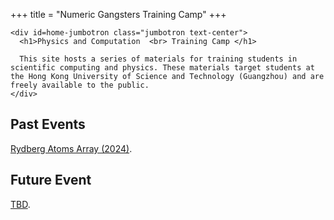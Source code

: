+++
title = "Numeric Gangsters Training Camp"
+++

~~~
<div id=home-jumbotron class="jumbotron text-center">
  <h1>Physics and Computation  <br> Training Camp </h1>

  This site hosts a series of materials for training students in scientific computing and physics. These materials target students at the Hong Kong University of Science and Technology (Guangzhou) and are freely available to the public. 
</div>
~~~

## Past Events

[Rydberg Atoms Array (2024)](/RydbergAtoms2024/).


## Future Event

[TBD](/NextEvent/).


